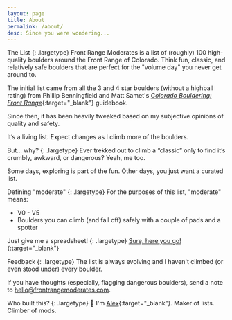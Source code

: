 ```yaml
---
layout: page
title: About
permalink: /about/
desc: Since you were wondering...
---
```


The List
{: .largetype}
Front Range Moderates is a list of (roughly) 100 high-quality boulders around the Front Range of Colorado. Think fun, classic, and relatively safe boulders that are perfect for the "volume day" you never get around to.

The initial list came from all the 3 and 4 star boulders (without a highball rating) from Phillip Benningfield and Matt Samet's [_Colorado Bouldering: Front Range_](https://stores.sharpendbooks.com/colorado-bouldering-front-range/){:target="_blank"} guidebook.

Since then, it has been heavily tweaked based on my subjective opinions of  quality and safety.

It’s a living list. Expect changes as I climb more of the boulders.

But... why?
{: .largetype}
Ever trekked out to climb a “classic” only to find it’s crumbly, awkward, or dangerous? Yeah, me too.

Some days, exploring is part of the fun. Other days, you just want a curated list.

Defining "moderate"
{: .largetype}
For the purposes of this list, "moderate" means:
- V0 - V5
- Boulders you can climb (and fall off) safely with a couple of pads and a spotter

Just give me a spreadsheet!
{: .largetype}
[Sure, here you go!](https://docs.google.com/spreadsheets/d/1aQ7KqfP4WtaChjEm9pzzSl-gzgV85KD75qp6uzEGWBI/edit?usp=sharing){:target="_blank"}

Feedback
{: .largetype}
The list is always evolving and I haven't climbed (or even stood under) every boulder.

If you have thoughts (especially, flagging dangerous boulders), send a note to [hello@frontrangemoderates.com](mailto:hello@frontrangemoderates.com).

Who built this?
{: .largetype}
👋 I'm [Alex](https://alexjq.com){:target="_blank"}. Maker of lists. Climber of mods.
